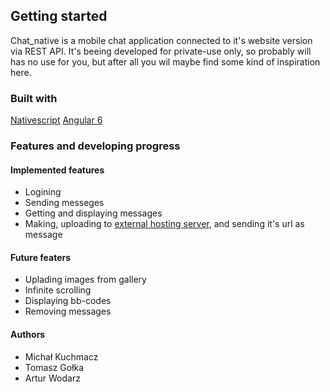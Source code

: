 ## Getting started

Chat_native is a mobile chat application connected to it's website version via REST API. It's beeing developed for private-use only, so probably will has no use for you, but after all you wil maybe find some kind of inspiration here.  

### Built with

[Nativescript](https://www.nativescript.org)
[Angular 6](https://angular.io)

### Features and developing progress

#### Implemented features
* Logining
* Sending messeges
* Getting and displaying messages
* Making, uploading to [external hosting server](https://imgur.com), and sending it's url as message

#### Future featers
* Uplading images from gallery
* Infinite scrolling
* Displaying bb-codes
* Removing messages

#### Authors
* Michał Kuchmacz
* Tomasz Gołka
* Artur Wodarz


